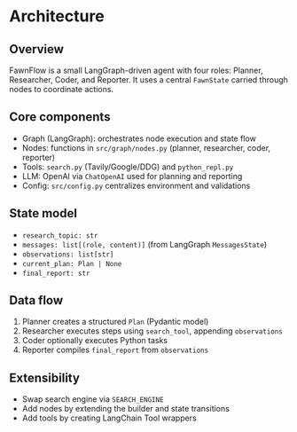 Architecture
============

Overview
--------
FawnFlow is a small LangGraph-driven agent with four roles: Planner, Researcher, Coder, and Reporter. It uses a central `FawnState` carried through nodes to coordinate actions.

Core components
---------------
- Graph (LangGraph): orchestrates node execution and state flow
- Nodes: functions in `src/graph/nodes.py` (planner, researcher, coder, reporter)
- Tools: `search.py` (Tavily/Google/DDG) and `python_repl.py`
- LLM: OpenAI via `ChatOpenAI` used for planning and reporting
- Config: `src/config.py` centralizes environment and validations

State model
-----------
- `research_topic: str`
- `messages: list[(role, content)]` (from LangGraph `MessagesState`)
- `observations: list[str]`
- `current_plan: Plan | None`
- `final_report: str`

Data flow
---------
1. Planner creates a structured `Plan` (Pydantic model)
2. Researcher executes steps using `search_tool`, appending `observations`
3. Coder optionally executes Python tasks
4. Reporter compiles `final_report` from `observations`

Extensibility
-------------
- Swap search engine via `SEARCH_ENGINE`
- Add nodes by extending the builder and state transitions
- Add tools by creating LangChain Tool wrappers


